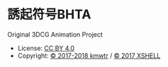# 誘起符号BHTA

Original 3DCG Animation Project

- License: [CC BY 4.0](https://creativecommons.org/licenses/by/4.0)
- Copyright: [© 2017-2018 kmwtr](https://kmwtr.xyz) / [© 2017 XSHELL](https://twitter.com/xshell_inc)
